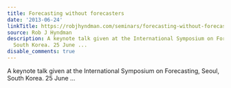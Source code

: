 ```yaml
---
title: Forecasting without forecasters
date: '2013-06-24'
linkTitle: https://robjhyndman.com/seminars/forecasting-without-forecasters/
source: Rob J Hyndman
description: A keynote talk given at the International Symposium on Forecasting, Seoul,
  South Korea. 25 June ...
disable_comments: true
---
```

A keynote talk given at the International Symposium on Forecasting, Seoul, South Korea. 25 June ...